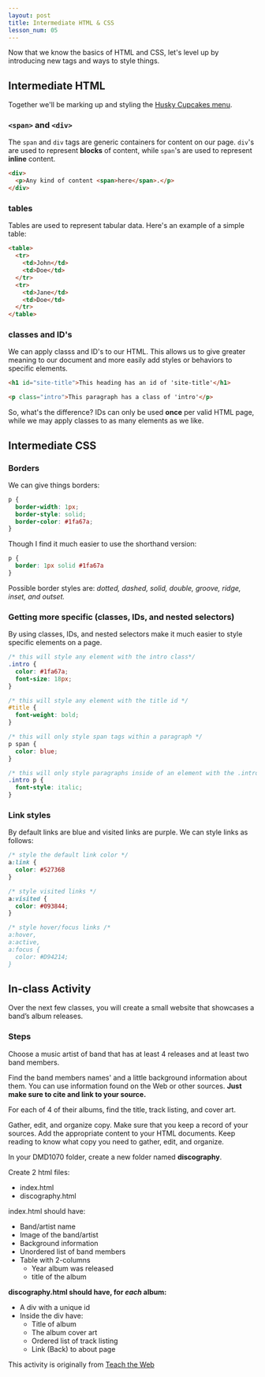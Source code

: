 ```yaml
---
layout: post
title: Intermediate HTML & CSS
lesson_num: 05
---
```


<p class="lead">Now that we know the basics of HTML and CSS, let's level up by introducing new tags and ways to style things.</p>

## Intermediate HTML

Together we'll be marking up and styling the [Husky Cupcakes menu](/lesson_files/husky_cupcakes_menu.txt).

### `<span>` and `<div>`

The `span` and `div` tags are generic containers for content on our page. `div`'s are used to represent **blocks** of content, while `span`'s are used to represent **inline** content.

```html
<div>
  <p>Any kind of content <span>here</span>.</p>
</div>
```

### tables

Tables are used to represent tabular data. Here's an example of a simple table:

```html
<table>
  <tr>
    <td>John</td>
    <td>Doe</td>
  </tr>
  <tr>
    <td>Jane</td>
    <td>Doe</td>
  </tr>
</table>
```

### classes and ID's

We can apply classs and ID's to our HTML. This allows us to give greater meaning to our document and more easily add styles or behaviors to specific elements.

```html
<h1 id="site-title">This heading has an id of 'site-title'</h1>

<p class="intro">This paragraph has a class of 'intro'</p>
```

So, what's the difference? IDs can only be used **once** per valid HTML page, while we may apply classes to as many elements as we like.


## Intermediate CSS

### Borders

We can give things borders:

```css
p {
  border-width: 1px;
  border-style: solid;
  border-color: #1fa67a;
}
```

Though I find it much easier to use the shorthand version:

```css
p {
  border: 1px solid #1fa67a
}
```

Possible border styles are: *dotted, dashed, solid, double, groove, ridge, inset, and outset.*

### Getting more specific (classes, IDs, and nested selectors)

By using classes, IDs, and nested selectors make it much easier to style specific elements on a page.

```css
/* this will style any element with the intro class*/
.intro {
  color: #1fa67a;
  font-size: 18px;
}

/* this will style any element with the title id */
#title {
  font-weight: bold;
}

/* this will only style span tags within a paragraph */
p span {
  color: blue;
}

/* this will only style paragraphs inside of an element with the .intro class */
.intro p {
  font-style: italic;
}

```

### Link styles

By default links are blue and visited links are purple. We can style links as follows:

```css
/* style the default link color */
a:link {
  color: #52736B
}

/* style visited links */
a:visited {
  color: #093844;
}

/* style hover/focus links /*
a:hover,
a:active,
a:focus {
  color: #D94214;
}
```

## In-class Activity

Over the next few classes, you will create a small website that showcases a band’s album releases.

### Steps

Choose a music artist of band that has at least 4 releases and at least two band members.

Find the band members names' and a little background information about them. You can use information found on the Web or other sources. **Just make sure to cite and link to your source.**

For each of 4 of their albums, find the title, track listing, and cover art.

Gather, edit, and organize copy. Make sure that you keep a record of your sources. Add the appropriate content to your HTML documents. Keep reading to know what copy you need to gather, edit, and organize.

In your DMD1070 folder, create a new folder named **discography**.

Create 2 html files:

- index.html
- discography.html

index.html should have:

- Band/artist name
- Image of the band/artist
- Background information
- Unordered list of band members
- Table with 2-columns
  - Year album was released
  - title of the album

**discography.html should have, for *each* album:**

- A div with a unique id
- Inside the div have:
  - Title of album
  - The album cover art
  - Ordered list of track listing
  - Link (Back) to about page

This activity is originally from [Teach the Web](http://teachtheweb.com/course_materials/discography_1.php)
